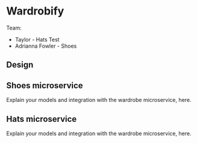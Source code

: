 # Wardrobify

Team:

* Taylor - Hats Test
* Adrianna Fowler - Shoes

## Design

## Shoes microservice

Explain your models and integration with the wardrobe
microservice, here.

## Hats microservice

Explain your models and integration with the wardrobe
microservice, here.
